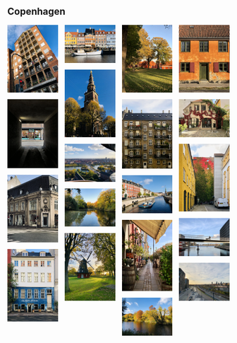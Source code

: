 <head>
  <meta charset="UTF-8">
  <meta name="viewport" content="width=device-width, initial-scale=1.0">
  <title>Image Gallery</title>
  <link rel="stylesheet" href="https://cdnjs.cloudflare.com/ajax/libs/lightgallery/2.7.1/css/lightgallery.min.css">
  <script src="https://cdnjs.cloudflare.com/ajax/libs/lightgallery/2.7.1/lightgallery.min.js"></script>
</head>

<body>

<style>
  .gallery {
    column-count: 4;
    column-gap: 15px;
    pointer-events: none;
  }
  .gallery img {
    width: 100%;
    display: block;
    margin-bottom: 15px;
  }
  img {
pointer-events: none;
  }
</style>

<h2> Copenhagen</h2> 

<div class="gallery" id="cphgallery">
  <a href="photos/copenhagen/cph_1.webp">
    <img src="photos/copenhagen/cph_1.webp" alt="Copenhagen_image_1">
  </a>
  <a href="photos/copenhagen/cph_2.webp">
    <img src="photos/copenhagen/cph_2.webp" alt="Copenhagen_image_2">
  </a>
  <a href="photos/copenhagen/cph_3.webp">
  <img src="photos/copenhagen/cph_3.webp" alt="Copenhagen_image_3"  />
</a>
<a href="photos/copenhagen/cph_4.webp">
  <img src="photos/copenhagen/cph_4.webp" alt="Copenhagen_image_4"  />
</a>
<a href="photos/copenhagen/cph_5.webp">
  <img src="photos/copenhagen/cph_5.webp" alt="Nyhaven"  />
</a>
<a href="photos/copenhagen/cph_6.webp">
  <img src="photos/copenhagen/cph_6.webp" alt="Church of Our Savior"  />
</a>
<a href="photos/copenhagen/cph_7.webp">
  <img src="photos/copenhagen/cph_7.webp" alt="City view from top of Church of Our Savior"  />
</a>
<a href="photos/copenhagen/cph_8.webp">
  <img src="photos/copenhagen/cph_8.webp" alt="Copenhagen_image_8"  />
</a>
<a href="photos/copenhagen/cph_9.webp">
  <img src="photos/copenhagen/cph_9.webp" alt="Copenhagen_image_9"  />
</a>
<a href="photos/copenhagen/cph_10.webp">
  <img src="photos/copenhagen/cph_10.webp" alt="Copenhagen_image_10"  />
</a>
<a href="photos/copenhagen/cph_11.webp">
  <img src="photos/copenhagen/cph_11.webp" alt="Copenhagen_image_11"  />
</a>
<a href="photos/copenhagen/cph_12.webp">
  <img src="photos/copenhagen/cph_12.webp" alt="Copenhagen_image_12"  />
</a>
<a href="photos/copenhagen/cph_13.webp">
  <img src="photos/copenhagen/cph_13.webp" alt="Copenhagen_image_13"  />
</a>
<a href="photos/copenhagen/cph_14.webp">
  <img src="photos/copenhagen/cph_14.webp" alt="Copenhagen_image_14"  />
</a>
<a href="photos/copenhagen/cph_15.webp">
  <img src="photos/copenhagen/cph_15.webp" alt="Copenhagen_image_15"  />
</a>
  <a href="photos/copenhagen/cph_16.webp">
  <img src="photos/copenhagen/cph_16.webp" alt="Copenhagen_image_16"  />
</a>
  <a href="photos/copenhagen/cph_17.webp">
  <img src="photos/copenhagen/cph_17.webp" alt="Copenhagen_image_17"  />
</a>
  <a href="photos/copenhagen/cph_18.webp">
  <img src="photos/copenhagen/cph_18.webp" alt="Copenhagen_image_18"  />
</a>
 <a>
   <img src="photos/copenhagen/cph_19.webp" alt="Copenhagen_image_19"  />
</a>
  <!-- More images -->
</div>

  <script>
    lightGallery(document.getElementById('cphgallery'), {
        download: false,        // Disable download button
        thumbnail: true,        // Enable thumbnails
        autoplay: true,         // Enable autoplay
        fullscreen: true,       // Add fullscreen button
        });
  </script>
  
  </body>
